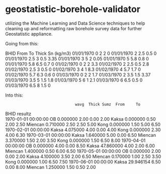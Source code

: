 # geostatistic-borehole-validator

utilizing the Machine Learning and Data Science techniques to help cleaning up and reformatting raw borehole survey data for further Geostatistic appliance.

Going from this:

BHID	From	To	Thick	Sn (kg/m3)
01/01/1970	0	2	2	0
01/01/1970	2	2.5	0.5	0
01/01/1970	2.5	3	0.5	3.35
01/01/1970	3	5	2	0.05
01/01/1970	5	5.8	0.8	0
01/01/1970	5.8	6.5	0.7	0
01/02/1970	0	2	2	3.3
01/02/1970	2	2.5	0.5	2.8
01/02/1970	2.5	3	0.5	0
01/02/1970	3	4	1	8.3
01/02/1970	4	5.7	1.7	0
01/02/1970	5.7	6.3	0.6	0
01/03/1970	0	2	2	1.7
01/03/1970	2	3.5	1.5	3.37
01/03/1970	3.5	5	1.5	1.8
01/03/1970	5	6	1	2.1
01/03/1970	6	6.5	0.5	0
01/03/1970	6.5	8	1.5	0

Into this:

                                   wavg  Thick Sumz  From     To
BHID                resultz                                     
1970-01-01 00:00:00 OB         0.000000        2.00  0.00   2.00
                    Kaksa      0.000000        0.50  2.00   2.50
                    Miencan    0.710000        2.50  2.50   5.00
                    Kong       0.000000        1.50  5.00   6.50
1970-02-01 00:00:00 Kaksa      4.075000        4.00  0.00   4.00
                    Kong       0.000000        2.30  4.00   6.30
1970-03-01 00:00:00 Kaksa      1.640000        5.00  0.00   6.50
                    Miencan    3.370000        1.50  2.00   3.50
                    Kong       0.000000        1.50  6.50   8.00
1970-04-01 00:00:00 OB         0.000000        4.00  0.00   8.50
                    Kaksa     47.860000        4.00  2.00   6.00
                    Miencan    1.400000        0.50  6.00   6.50
1970-05-01 00:00:00 OB         0.000000        2.00  0.00   2.00
                    Kaksa      4.100000        3.50  2.00   6.50
                    Miencan    0.170000        1.00  2.50   3.50
                    Kong       0.000000        1.00  6.50   7.50
1970-06-01 00:00:00 Kaksa     29.946154        6.50  0.00   8.00
                    Miencan    1.250000        1.50  0.50   2.00
